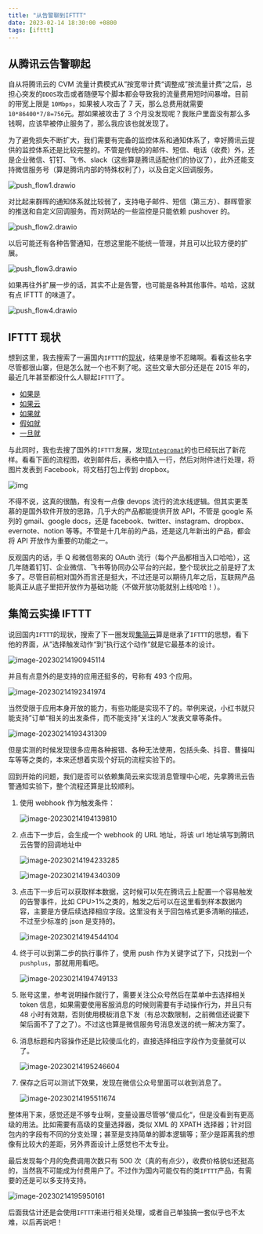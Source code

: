 ```yaml
---
title: "从告警聊到IFTTT"
date: 2023-02-14 18:30:00 +0800
tags: [ifttt]
---
```


## 从腾讯云告警聊起

自从将腾讯云的 CVM 流量计费模式从”按宽带计费“调整成”按流量计费“之后，总担心突发的`DDOS`攻击或者随便写个脚本都会导致我的流量费用短时间暴增。目前的带宽上限是 `10Mbps`，如果被人攻击了 7 天，那么总费用就需要`10*86400*7/8=756`元。那如果被攻击了 3 个月没发现呢？我账户里面没有那么多钱啊，应该早被停止服务了，那么我应该也就发现了。

为了避免损失不断扩大，我们需要有完备的监控体系和通知体系了，幸好腾讯云提供的监控体系还是比较完整的。不管是传统的的邮件、短信、电话（收费）外，还是企业微信、钉钉、飞书、slack（这些算是腾讯适配他们的协议了），此外还能支持微信服务号（算是腾讯内部的特殊权利了），以及自定义回调服务。

![push_flow1.drawio](https://pic-1251468582.picsh.myqcloud.com/pic/2023/02/14/cd6b7c.svg)

对比起来群晖的通知体系就比较弱了，支持电子邮件、短信（第三方）、群晖管家的推送和自定义回调服务。而对网站的一些监控是只能依赖 pushover 的。

![push_flow2.drawio](https://pic-1251468582.picsh.myqcloud.com/pic/2023/02/14/694702.svg)

以后可能还有各种告警通知，在想这里能不能统一管理，并且可以比较方便的扩展。

![push_flow3.drawio](https://pic-1251468582.picsh.myqcloud.com/pic/2023/02/14/e9f65f.svg)

如果再往外扩展一步的话，其实不止是告警，也可能是各种其他事件。哈哈，这就有点 IFTTT 的味道了。

![push_flow4.drawio](https://pic-1251468582.picsh.myqcloud.com/pic/2023/02/14/4b3b1d.svg)

## IFTTT 现状

想到这里，我去搜索了一遍国内`IFTTT`的[现状](https://www.jianshu.com/p/a0239b1cd3ff)，结果是惨不忍睹啊。看看这些名字尽管都很山寨，但是怎么就一个也不剩了呢。这些文章大部分还是在 2015 年的，最近几年甚至都没什么人聊起`IFTTT`了。

- [如果是](https://www.ruguoshi.com)
- [如果云](https://www.ruguoyun.com)
- [如果就](https://www.ruguojiu.com)
- [假如就](https://www.jiarujiu.com)
- [一旦就](https://yidanjiu.com)

与此同时，我也去搜了国外的`IFTTT`发展，发现[`Integromat`](https://www.integromat.com/)的也已经玩出了新花样。看看下面的流程图，收到邮件后，表格中插入一行，然后对附件进行处理，将图片发表到 Facebook，将文档打包上传到 dropbox。

![img](https://pic-1251468582.picsh.myqcloud.com/pic/2023/02/14/6fd89c.jpg)

不得不说，这真的很酷，有没有一点像 devops 流行的流水线逻辑。但其实更羡慕的是国外软件开放的思路，几乎大的产品都能提供开放 API，不管是 google 系列的 gmail、google docs，还是 facebook、twitter、instagram、dropbox、evernote、notion 等等。不管是十几年前的产品，还是这几年新出的产品，都会将 API 开放作为重要的功能之一。

反观国内的话，手 Q 和微信带来的 OAuth 流行（每个产品都相当入口哈哈），这几年随着钉钉、企业微信、飞书等协同办公平台的兴起，整个现状比之前是好了太多了。尽管目前相对国外而言还是挺大，不过还是可以期待几年之后，互联网产品能真正从底子里把开放作为基础功能（不做开放功能就别上线哈哈！）。

## 集简云实操 IFTTT

说回国内`IFTTT`的现状，搜索了下一圈发现[集简云](https://apps.jijyun.cn/)算是继承了`IFTTT`的思想，看下他的界面，从”选择触发动作“到”执行这个动作“就是它最基本的设计。

![image-20230214190945114](https://pic-1251468582.picsh.myqcloud.com/pic/2023/02/14/d773b6.png)

并且有点意外的是支持的应用还挺多的，号称有 493 个应用。

![image-20230214192341974](https://pic-1251468582.picsh.myqcloud.com/pic/2023/02/14/e53466.png)

当然受限于应用本身开放的能力，有些功能是实现不了的。举例来说，小红书就只能支持”订单“相关的出发条件，而不能支持”关注的人“发表文章等条件。

![image-20230214193431309](https://pic-1251468582.picsh.myqcloud.com/pic/2023/02/14/12bcbe.png)

但是实测的时候发现很多应用各种报错、各种无法使用，包括头条、抖音、曹操叫车等等之类的，本来还想着实现个好玩的流程实验下的。

回到开始的问题，我们是否可以依赖集简云来实现消息管理中心呢，先拿腾讯云告警通知实验下，整个流程还算是比较顺利。

1. 使用 webhook 作为触发条件：

   ![image-20230214194139810](https://pic-1251468582.picsh.myqcloud.com/pic/2023/02/14/209b7b.png)

2. 点击下一步后，会生成一个 webhook 的 URL 地址，将该 url 地址填写到腾讯云告警的回调地址中

   ![image-20230214194233285](https://pic-1251468582.picsh.myqcloud.com/pic/2023/02/14/dd00fc.png)

   ![image-20230214194340309](https://pic-1251468582.picsh.myqcloud.com/pic/2023/02/14/103b84.png)

3. 点击下一步后可以获取样本数据，这时候可以先在腾讯云上配置一个容易触发的告警事件，比如 CPU>1%之类的，触发之后可以在这里看到样本数据内容，主要是方便后续选择相应字段。这里没有关于回包格式更多清晰的描述，不过至少标准的 json 是支持的。

   ![image-20230214194544104](https://pic-1251468582.picsh.myqcloud.com/pic/2023/02/14/87b347.png)

4. 终于可以到第二步的执行事件了，使用 push 作为关键字试了下，只找到一个`pushplus`，那就用用看吧。

   ![image-20230214194749133](https://pic-1251468582.picsh.myqcloud.com/pic/2023/02/14/f73570.png)

5. 账号这里，参考说明操作就行了，需要关注公众号然后在菜单中去选择相关 token 信息，如果需要使用客服消息的时候则需要有手动操作行为，并且只有 48 小时有效期，否则使用模板消息下发（有总次数限制，之前微信还说要下架后面不了了之了）。不过这也算是微信服务号消息发送的统一解决方案了。

6. 消息标题和内容操作还是比较傻瓜化的，直接选择相应字段作为变量就可以了。

   ![image-20230214195246604](https://pic-1251468582.picsh.myqcloud.com/pic/2023/02/14/033b30.png)

7. 保存之后可以测试下效果，发现在微信公众号里面可以收到消息了。

   ![image-20230214195511674](https://pic-1251468582.picsh.myqcloud.com/pic/2023/02/14/ba1d63.png)

整体用下来，感觉还是不够专业啊，变量设置尽管够”傻瓜化“，但是没看到有更高级的用法。比如需要有高级的变量选择器，类似 XML 的 XPATH 选择器；针对回包内的字段有不同的分支处理；甚至是支持简单的脚本逻辑等；至少是距离我的想像有比较大的差距，另外界面设计上感觉也不太专业。

最后发现每个月的免费调用次数只有 500 次（真的有点少），收费价格貌似还挺高的，当然我不可能成为付费用户了。不过作为国内可能仅有的类`IFTTT`产品，有需要的还是可以多支持支持。

![image-20230214195950161](https://pic-1251468582.picsh.myqcloud.com/pic/2023/02/14/de61a8.png)

后面我估计还是会使用`IFTTT`来进行相关处理，或者自己单独搞一套似乎也不太难，以后再说吧！
